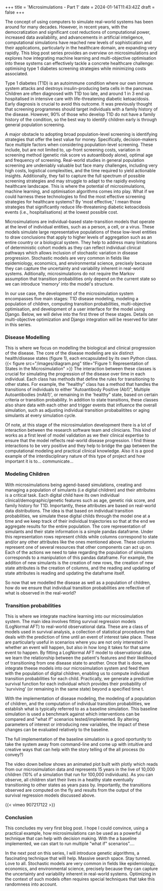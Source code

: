 +++
title = 'Microsimulations - Part 1'
date = 2024-01-14T11:43:42Z
draft = false
+++

The concept of using computers to simulate real-world systems has been around for many decades. However, in recent years, with the democratization and significant cost reductions of computational power, increased data availability, and advancements in artificial inteligence, computational simulations have reached new levels of sophistication and their applications, particularly in the healthcare domain, are expanding very rapidly. This blog post series provides an overview on microsimulations and explores how integrating machine learning and multi-objective optimisation into these systems can effectively tackle a concrete healthcare challenge: optimising type 1 diabetes screening strategies while minimizing costs associated.

Type 1 diabetes (T1D) is an autoimmune condition where our own immune system attacks and destroys insulin-producing beta cells in the pancreas. Children are often diagnosed with T1D too late, and around 1 in 3 end up hospitalised in intensive care with life-threatening diabetic ketoacidosis. Early diagnosis is crucial to avoid this outcome. It was previously thought that screening programmes should target individuals with a family history of the disease. However, 90% of those who develop T1D do not have a family history of the condition, so the best way to identify children early is through general population screening.

A major obstacle to adopting broad population-level screening is identifying strategies that offer the best value for money. Specifically, decision-makers face multiple factors when considering population-level screening. These include, but are not limited to, up-front screening costs, variation in screening method (genetic risk score vs autoantibody alone), optimal age and frequency of screening. Real-world studies in general population screening are undeniably valuable but face many challenges, including very high costs, logistical complexities, and the time required to yield actionable insights. Additionally, they fail to capture the full spectrum of possible screening strategies and may struggle to adapt to the rapidly evolving healthcare landscape. This is where the potential of microsimulations, machine learning, and optimisation algorithms comes into play. What if we could harness these technologies to find the most effective screening strategies for healthcare systems? By 'most effective,' I mean those strategies that significantly reduce life-threatening diabetic ketoacidosis events (i.e., hospitalisations) at the lowest possible cost.

Microsimulations are individual-based state-transition models that operate at the level of individual entities, such as a person, a cell, or a virus. These models simulate large representative populations of these low-level entities to draw conclusions that apply to higher levels of aggregation such as an entire country or a biological system. They help to address many limitations of deterministic cohort models as they can reflect individual clinical pathways which allows inclusion of stochastic variation in disease progression. Stochastic models are very common in fields like epidemiology, economics, and environmental science, precisely because they can capture the uncertainty and variability inherent in real-world systems. Aditionally, microsimulations do not require the Markov assumption that transition probabilities only depend on the current state so we can introduce ‘memory’ into the model's structure. 

In our use case, the development of the microsimulation system encompasses five main stages: T1D disease modeling, modeling a population of children, computing transition probabilities, multi-objective optimisation, and development of a user interface for the model using Django. Below, we will delve into the first three of these stages. Details on multi-objective optimization and Django integration will be reserved for later in this series. 

### Disease Modelling

This is where we focus on modelling the biological and clinical progression of the disease. The core of the disease modeling are six distinct health/disease states (figure 1), each encapsulated by its own Python class.
{{< figure src="/images/diagram.png" title="Figure 1: Representation of States in the Microsimulation" >}}
The interaction between these classes is crucial for simulating the progression of the disease over time in each individual. Each class has methods that define the rules for transitioning to other states. For example, the "healthy" class has a method that handles the transitions of individuals to either "Autoantibody Positive (Ab1)", Multiple Autoantibodies (mAb1)', or remaining in the 'healthy" state, based on certain criteria or transition probability. In addition to state transitions, these classes also share data with each other and trigger events that influence the overall simulation, such as adjusting individual transition probabalitites or aging simulants at every simulation cycle. 

Of note, at this stage of the microsimulation development there is a lot of interaction between the research software team and clinicians. This kind of works as a first level of model validation as we their clinical expertise to ensure that the model reflects real-world disease progression. I find thiese interactions to be very positive and they  help to bridge the gap between the computational modeling and practical clinical knowledge. Also it is a good example of the interdisciplinary nature of this type of project and how important it is to... communicate...

### Modeling Children

With microsimulations being agend-based simulations, creating and managing a population of simulants (i.e digital children) and their attributes is a critical task. Each digital child have its own individual clinical/demographic/genetic features such as age, genetic risk score, and family history for T1D. Importantly, these attributes are based on real-world data distributions. The idea is that based on individual transition probabilities, we simulate these digital childs through the model one at a time and we keep track of their individual trajectories so that at the end we aggregate results for the entire population. The core representation of simulants and their state information is a simple pandas dataframe. Under this representation rows represent childs while columns correspond to state and/or any other attributes like the ones mentioned above. These columns represent one of several resources that other components can act up on. Each of the actions we need to take regarding the population of simulants corresponds to a manipulation of this pandas dataframe. For example, the addition of new simulants is the creation of new rows, the creation of new state attributes is the creation of columns, and the reading and updating of state attributes is reading and updating the dataframe itself. 

So now that we modelled the disease as well as a population of children, how do we ensure that individual transition probabilities are reflective of what is observed in the real-world?

### Transition probabilities 
This is where we integrate machine learning into our microsimulation system. The main idea involves fitting survival regression models (LogNormal AFT) to real-world observational data. These are a class of models used in survival analysis, a collection of statistical procedures that deals with the prediction of time until an event of interest take place. These are particularly useful in scenarios where you are not only interested in whether an event will happen, but also in how long it takes for that same event to happen. By fitting a LogNormal AFT model to observational data, we learn the relationship between the patient's features and their likelihood of transitioning from one disease state to another. Once that is done, we integrate theese models into our microsimulation system and feed them with the population of digital children, enabling us to compute individual transition probabilities for each child. Practically, we generate a predictive survival function for each individual which provides their probability of 'surviving' (or remaining in the same state) beyond a specified time t. 

With the implementation of disease modeling, the modeling of a population of children, and the computation of individual transition probabilities, we establish what is typically referred to as a baseline simulation. This baseline simulation is used a benchmark against which interventions can be compared and "what if" scenarios tested/implemented. By altering parameters of interest or introducing new variables, the impact of these changes can be evaluated relatively to the baseline. 

The full implementation of the baseline simulation is a good oportunity to take the system away from command-line and come up with intuitive and creative ways that can help with the story telling of the all process (to convey?)

The video down bellow shows an animated plot built with plotly which reads from our microsimulation data and represents 15 years in the live of 10,000 children (10% of a simulation that run for 100,000 individuals). As you can observe, all children start their lives in a healthy state eventually transitioning to other states as years pass by. Importantly, the transitions observed are computed on the fly and results from the output of the survival regression models discussed above.

{{< vimeo 907217122 >}}

### Conclusion

This concludes my very first blog post. I hope I could convince, using a practical example, how microsimulations can be used as a powerful technique that can help with decision making. With the a baseline implemented, we can start to run multiple "what if" scenarios"....

In the next post on this series, I will introduce genetic algorithms, a fascinating technique that willl help. Massive search space. Stay tunned. Love to all. 
Stochastic models are very common in fields like epidemiology, economics, and environmental science, precisely because they can capture the uncertainty and variability inherent in real-world systems.
    Optimizing in the context of such models often requires special techniques that take this randomness into account.
